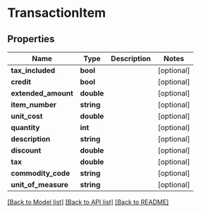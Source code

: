 # TransactionItem

## Properties
Name | Type | Description | Notes
------------ | ------------- | ------------- | -------------
**tax_included** | **bool** |  | [optional] 
**credit** | **bool** |  | [optional] 
**extended_amount** | **double** |  | [optional] 
**item_number** | **string** |  | [optional] 
**unit_cost** | **double** |  | [optional] 
**quantity** | **int** |  | [optional] 
**description** | **string** |  | [optional] 
**discount** | **double** |  | [optional] 
**tax** | **double** |  | [optional] 
**commodity_code** | **string** |  | [optional] 
**unit_of_measure** | **string** |  | [optional] 

[[Back to Model list]](../../README.md#documentation-for-models) [[Back to API list]](../../README.md#documentation-for-api-endpoints) [[Back to README]](../../README.md)

